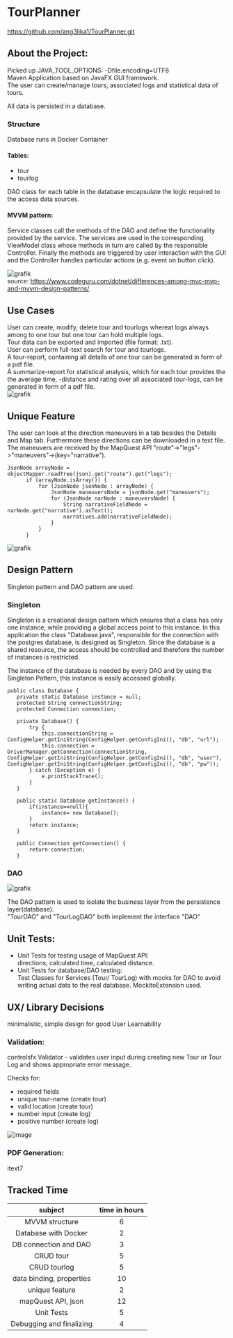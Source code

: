 # TourPlanner
https://github.com/ang3lika1/TourPlanner.git

## About the Project: 
Picked up JAVA_TOOL_OPTIONS:  -Dfile.encoding=UTF8 <br/>
Maven Application based on JavaFX GUI framework. <br/>
The user can create/manage tours, associated logs and statistical data of tours. 

All data is persisted in a database.

### Structure
Database runs in Docker Container
#### Tables: 
  * tour
  * tourlog

 DAO class for each table in the database encapsulate the logic required to the access data sources.
 
 #### MVVM pattern: 
 Service classes call the methods of the DAO and define the functionality provided by the service.
 The services are used in the corresponding ViewModel class whose methods in turn are called by the responsible Controller.
 Finally the methods are triggered by user interaction with the GUI and the Controller handles particular actions (e.g. event on button click).
 
 ![grafik](https://user-images.githubusercontent.com/74720686/170988197-3b5db0bf-81e1-4da5-828c-b84a836cf717.png) <br/>
 source:  https://www.codeguru.com/dotnet/differences-among-mvc-mvp-and-mvvm-design-patterns/

 
 ## Use Cases
 User can create, modify, delete tour and tourlogs whereat logs always among to one tour but one tour can hold multiple logs. <br/>
 Tour data can be exported and imported (file format: .txt). <br/>
 User can perform full-text search for tour and tourlogs. <br/>
 A tour-report, containing all details of one tour can be generated in form of a pdf file. <br/>
 A summarize-report for statistical analysis, which for each tour provides the the average time, -distance and rating over all associated tour-logs, can be generated in form of a pdf file. <br/>
 ![grafik](https://user-images.githubusercontent.com/74720686/170991155-81f8708e-d68c-4cbd-bf78-1b1344a8f5a0.png)
 
 

 ## Unique Feature

 The user can look at the direction maneuvers in a tab besides the Details and Map tab. Furthermore these directions can be downloaded in a text file.
 The maneuvers are received by the MapQuest API "route"->"legs"->"maneuvers"->(key="narrative").
  ```
  JsonNode arrayNode = objectMapper.readTree(json).get("route").get("legs");
        if (arrayNode.isArray()) {
            for (JsonNode jsonNode : arrayNode) {
                JsonNode maneuversNode = jsonNode.get("maneuvers");
                for (JsonNode narNode : maneuversNode) {
                    String narrativeFieldNode = narNode.get("narrative").asText();
                    narratives.add(narrativeFieldNode);
                }
            }
        }
   ```
![grafik](https://user-images.githubusercontent.com/74720686/170993467-5ccd393c-a969-46b6-b8e8-f5177e5ab833.png)
<br/>

 ## Design Pattern
 Singleton pattern and DAO pattern are used.
 ### Singleton
 Singleton is a creational design pattern which ensures that a class has only one instance, while providing a global access point to this instance.
 In this application the class "Database.java", responsible for the connection with the postgres database, is designed as Singleton. Since the database is a shared resource, the access should be controlled and therefore the number of instances is restricted.
 
 The instance of the database is needed by every DAO and by using the Singleton Pattern, this instance is easily accessed globally. 
 
 ```
 public class Database {
    private static Database instance = null;
    protected String connectionString;
    protected Connection connection;

    private Database() {
        try {
            this.connectionString = ConfigHelper.getIniString(ConfigHelper.getConfigIni(), "db", "url");
            this.connection = DriverManager.getConnection(connectionString, ConfigHelper.getIniString(ConfigHelper.getConfigIni(), "db", "user"), ConfigHelper.getIniString(ConfigHelper.getConfigIni(), "db", "pw"));
        } catch (Exception e) {
            e.printStackTrace();
        }
    }

    public static Database getInstance() {
        if(instance==null){
            instance= new Database();
        }
        return instance;
    }

    public Connection getConnection() {
        return connection;
    }
```
  ### DAO
  ![grafik](https://user-images.githubusercontent.com/74720686/171052490-afd08a53-f3f8-4c4c-8e79-6b8827ebea10.png)

  The DAO pattern is used to isolate the business layer from the persistence layer(database). <br/>
  "TourDAO" and "TourLogDAO" both implement the interface "DAO"
  
## Unit Tests: 
  * Unit Tests for testing usage of MapQuest API: <br/>
   directions, calculated time, calculated distance.
  * Unit Tests for database/DAO testing: <br/>
   Test Classes for Services (Tour/ TourLog) with mocks for DAO to avoid writing actual data to the real database.
   MockitoExtension used.
 
 ## UX/ Library Decisions
 minimalistic, simple design for good User Learnability
 ### Validation:
 controlsfx Validator - validates user input during creating new Tour or Tour Log and shows appropriate error message.
 
 Checks for:
 * required fields
 * unique tour-name (create tour)
 * valid location (create tour)
 * number input (create log)
 * positive number (create log)
 
 ![image](https://user-images.githubusercontent.com/74720686/172647927-7e0deeb8-c675-4ed4-a34c-fb9822934b66.png)
 
 ### PDF Generation:
 itext7

 
 
 ## Tracked Time
| subject | time in hours | 
|:--------------:|:-------------:|
| MVVM structure | 6 | 
| Database with Docker | 2 | 
| DB connection and DAO | 3 | 
| CRUD tour | 5 | 
| CRUD tourlog | 5 |
| data binding, properties | 10 | 
| unique feature | 2 |
| mapQuest API, json | 12 | 
| Unit Tests | 5 | 
| Debugging and finalizing | 4 | 

